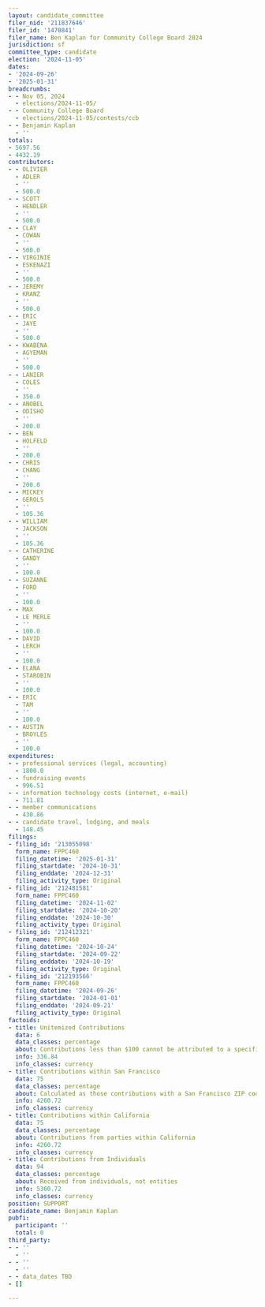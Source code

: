 ```yaml
---
layout: candidate_committee
filer_nid: '211837646'
filer_id: '1470841'
filer_name: Ben Kaplan for Community College Board 2024
jurisdiction: sf
committee_type: candidate
election: '2024-11-05'
dates:
- '2024-09-26'
- '2025-01-31'
breadcrumbs:
- - Nov 05, 2024
  - elections/2024-11-05/
- - Community College Board
  - elections/2024-11-05/contests/ccb
- - Benjamin Kaplan
  - ''
totals:
- 5697.56
- 4432.19
contributors:
- - OLIVIER
  - ADLER
  - ''
  - 500.0
- - SCOTT
  - HENDLER
  - ''
  - 500.0
- - CLAY
  - COWAN
  - ''
  - 500.0
- - VIRGINIE
  - ESKENAZI
  - ''
  - 500.0
- - JEREMY
  - KRANZ
  - ''
  - 500.0
- - ERIC
  - JAYE
  - ''
  - 500.0
- - KWABENA
  - AGYEMAN
  - ''
  - 500.0
- - LANIER
  - COLES
  - ''
  - 350.0
- - ANOBEL
  - ODISHO
  - ''
  - 200.0
- - BEN
  - HOLFELD
  - ''
  - 200.0
- - CHRIS
  - CHANG
  - ''
  - 200.0
- - MICKEY
  - GEROLS
  - ''
  - 105.36
- - WILLIAM
  - JACKSON
  - ''
  - 105.36
- - CATHERINE
  - GANDY
  - ''
  - 100.0
- - SUZANNE
  - FORD
  - ''
  - 100.0
- - MAX
  - LE MERLE
  - ''
  - 100.0
- - DAVID
  - LERCH
  - ''
  - 100.0
- - ELANA
  - STAROBIN
  - ''
  - 100.0
- - ERIC
  - TAM
  - ''
  - 100.0
- - AUSTIN
  - BROYLES
  - ''
  - 100.0
expenditures:
- - professional services (legal, accounting)
  - 1800.0
- - fundraising events
  - 996.51
- - information technology costs (internet, e-mail)
  - 711.81
- - member communications
  - 430.86
- - candidate travel, lodging, and meals
  - 148.45
filings:
- filing_id: '213055098'
  form_name: FPPC460
  filing_datetime: '2025-01-31'
  filing_startdate: '2024-10-31'
  filing_enddate: '2024-12-31'
  filing_activity_type: Original
- filing_id: '212481581'
  form_name: FPPC460
  filing_datetime: '2024-11-02'
  filing_startdate: '2024-10-20'
  filing_enddate: '2024-10-30'
  filing_activity_type: Original
- filing_id: '212412321'
  form_name: FPPC460
  filing_datetime: '2024-10-24'
  filing_startdate: '2024-09-22'
  filing_enddate: '2024-10-19'
  filing_activity_type: Original
- filing_id: '212193566'
  form_name: FPPC460
  filing_datetime: '2024-09-26'
  filing_startdate: '2024-01-01'
  filing_enddate: '2024-09-21'
  filing_activity_type: Original
factoids:
- title: Unitemized Contributions
  data: 6
  data_classes: percentage
  about: Contributions less than $100 cannot be attributed to a specific individual
  info: 336.84
  info_classes: currency
- title: Contributions within San Francisco
  data: 75
  data_classes: percentage
  about: Calculated as those contributions with a San Francisco ZIP code
  info: 4260.72
  info_classes: currency
- title: Contributions within California
  data: 75
  data_classes: percentage
  about: Contributions from parties within California
  info: 4260.72
  info_classes: currency
- title: Contributions from Individuals
  data: 94
  data_classes: percentage
  about: Received from individuals, not entities
  info: 5360.72
  info_classes: currency
position: SUPPORT
candidate_name: Benjamin Kaplan
pubfi:
  participant: ''
  total: 0
third_party:
- - ''
  - ''
- - ''
  - ''
- - data_dates TBD
- []

---
```


